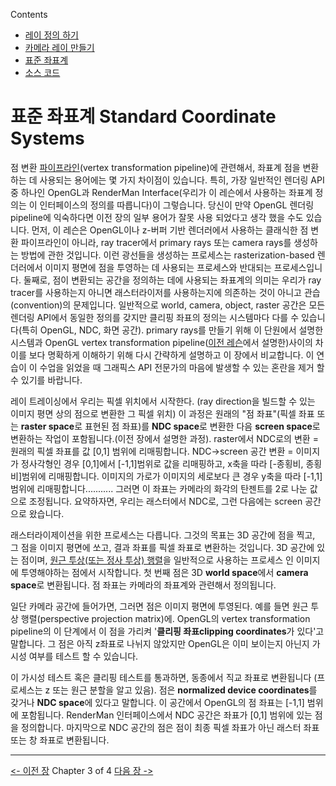 
Contents
- [레이 정의 하기](rt-레이-정의-하기)
- [카메라 레이 만들기](rt-카메라-레이-만들기)
- [표준 좌표계](#표준-좌표계-Standard-Coordinate-Systems)
- [소스 코드](rt-소스코드)

# 표준 좌표계 Standard Coordinate Systems

점 변환 [파이프라인](https://ko.wikipedia.org/wiki/%ED%8C%8C%EC%9D%B4%ED%94%84%EB%9D%BC%EC%9D%B8_(%EC%BB%B4%ED%93%A8%ED%8C%85))(vertex transformation pipeline)에 관련해서, 좌표계 점을 변환하는 데 사용되는 용어에는 몇 가지 차이점이 있습니다.
특히, 가장 일반적인 렌더링 API중 하나인 OpenGL과 RenderMan Interface(우리가 이 레슨에서 사용하는 좌표계 정의는 이 인터페이스의 정의를 따릅니다)이 그렇습니다. 당신이 만약 OpenGL 렌더링 pipeline에 익숙하다면 이전 장의 일부 용어가 잘못 사용 되었다고 생각 했을 수도 있습니다.
먼저, 이 레슨은 OpenGL이나 z-버퍼 기반 렌더러에서 사용하는 클래식한 점 변환 파이프라인이 아니라, ray tracer에서 primary rays 또는 camera rays를 생성하는 방법에 관한 것입니다. 이런 광선들을 생성하는 프로세스는 rasterization-based 렌더러에서 이미지 평면에 점을 투영하는 데 사용되는 프로세스와 반대되는 프로세스입니다. 둘째로, 점이 변환되는 공간을 정의하는 데에 사용되는 좌표계의 의미는 우리가 ray tracer를 사용하는지 아니면 래스터라이저를 사용하는지에 의존하는 것이 아니고 관습(convention)의 문제입니다.
일반적으로 world, camera, object, raster 공간은 모든 렌더링 API에서 동일한 정의를 갖지만
클리핑 좌표의 정의는 시스템마다 다를 수 있습니다(특히 OpenGL, NDC, 화면 공간).
primary rays를 만들기 위해 이 단원에서 설명한 시스템과 OpenGL vertex transformation pipeline([이전 레슨](https://www.scratchapixel.com/lessons/3d-basic-rendering/perspective-and-orthographic-projection-matrix/projection-matrix-GPU-rendering-pipeline-clipping)에서 설명한)사이의 차이를
보다 명확하게 이해하기 위해 다시 간략하게 설명하고 이 장에서 비교합니다. 이 연습이 이 수업을 읽었을 때 그래픽스 API 전문가의 마음에 발생할 수 있는 혼란을 제거 할 수 있기를 바랍니다.

레이 트레이싱에서 우리는 픽셀 위치에서 시작한다. (ray direction을 빌드할 수 있는 이미지 평면 상의 점으로 변환한 그 픽셀 위치)
이 과정은 원래의 "점 좌표"(픽셀 좌표 또는 **raster space**로 표현된 점 좌표)를 **NDC space**로 변환한 다음 **screen space**로 변환하는 작업이 포함됩니다.(이전 장에서 설명한 과정).
raster에서 NDC로의 변환 = 원래의 픽셀 좌표를 값 [0,1] 범위에 리매핑합니다.
NDC->screen 공간 변환 = 이미지가 정사각형인 경우 [0,1]에서 [-1,1]범위로 값을 리매핑하고,
x축을 따라 [-종횡비, 종횡비]범위에 리매핑합니다. 
이미지의 가로가 이미지의 세로보다 큰 경우 y축을 따라 [-1,1]범위에 리매핑합니다...........
그러면 이 좌표는 카메라의 화각의 탄젠트를 2로 나눈 값으로 조정됩니다.
요약하자면, 우리는 래스터에서 NDC로, 그런 다음에는 screen 공간으로 왔습니다.

래스터라이제이션을 위한 프로세스는 다릅니다.
그것의 목표는 3D 공간에 점을 찍고, 그 점을 이미지 평면에 쏘고, 결과 좌표를 픽셀 좌표로 변환하는 것입니다.
3D 공간에 있는 점이며, [원근 투상(또는 정사 투상) 행렬](https://www.scratchapixel.com/lessons/3d-basic-rendering/perspective-and-orthographic-projection-matrix/projection-matrix-introduction)을 일반적으로 사용하는 프로세스 인 이미지에 투영해야하는 점에서 시작합니다. 
첫 번째 점은 3D **world space**에서 **camera space**로 변환됩니다. 점 좌표는 카메라의 좌표계와 관련해서 정의됩니다.

일단 카메라 공간에 들어가면, 그러면 점은 이미지 평면에 투영된다. 예를 들면 원근 투상 행렬(perspective projection matrix)에. 
OpenGL의 vertex transformation pipeline의 이 단계에서 이 점을 가리켜 '**클리핑 좌표clipping coordinates**가 있다'고 말합니다.
그 점은 아직 z좌표로 나뉘지 않았지만 OpenGL은 이미 보이는지 아닌지 가시성 여부를 테스트 할 수 있습니다.

이 가시성 테스트 혹은 클리핑 테스트를 통과하면, 동종에서 직교 좌표로 변환됩니다 (프로세스는 z 또는 원근 분할을 알고 있음). 점은 **normalized device coordinates**를 갖거나 **NDC space**에 있다고 말합니다. 이 공간에서 OpenGL의 점 좌표는 [-1,1] 범위에 포함됩니다. RenderMan 인터페이스에서 NDC 공간은 좌표가 [0,1] 범위에 있는 점을 정의합니다. 마지막으로 NDC 공간의 점은 점이 최종 픽셀 좌표가 아닌 래스터 좌표 또는 창 좌표로 변환됩니다.

------------------------
[<- 이전 장](rt-카메라-레이-만들기)        Chapter 3 of 4         [다음 장 ->](rt-소스코드)
